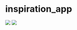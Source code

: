 # inspiration_app
<img src="[assets/screenshots/wallet.png](https://assets.digitalocean.com/articles/alligator/boo.svg](https://github.com/Moazosama2004/inspiration-app/blob/main/assets/screenshot/one.png)" />
<img src="[assets/screenshots/wallet.png](https://assets.digitalocean.com/articles/alligator/boo.svg](https://github.com/Moazosama2004/inspiration-app/blob/main/assets/screenshot/two.png)" />

